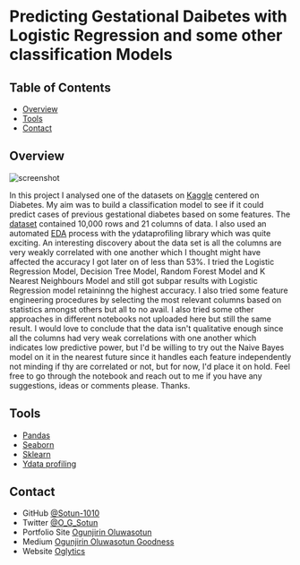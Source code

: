 # Predicting Gestational Daibetes with Logistic Regression and some other classification Models

<!-- TABLE OF CONTENTS -->

## Table of Contents

- [Overview](#overview)
- [Tools](#tools)
- [Contact](#contact)

<!-- OVERVIEW -->

## Overview

![screenshot](VID_20250630_144706.gif)

In this project I analysed one of the datasets on [Kaggle](<https://www.kaggle.com>) centered on Diabetes. My aim was to build a classification model to see if it could predict cases of previous gestational diabetes based on some features. The [dataset](https://www.kaggle.com/datasets/marshalpatel3558/diabetes-prediction-dataset) contained 10,000 rows and  21 columns of data. I also used an automated [EDA](https://sotun-1010.github.io/diabetes_eda/) process with the ydataprofiling library which was quite exciting.
An interesting discovery about the data set is all the columns are very weakly correlated with one another which I thought might have affected the accuracy I got later on of less than 53%. I tried the Logistic Regression Model, Decision Tree Model, Random Forest Model and K Nearest Neighbours Model and still got subpar results with Logistic Regression model retaininng the highest accuracy. I also tried some feature engineering procedures by selecting the most relevant columns based on statistics amongst others but all to no avail. I also tried some other approaches in different notebooks not uploaded here but still the same result. I would love to conclude that the data isn't qualitative enough since all the columns had very weak correlations with one another which indicates low predictive power, but I'd be willing to try out the Naive Bayes model on it in the nearest future since it handles each feature independently not minding if thy are correlated or not, but for now, I'd place it on hold. Feel free to go through the notebook and reach out to me if you have any suggestions, ideas or comments please. Thanks.

## Tools

- [Pandas](https://pandas.pydata.org)
- [Seaborn](https://seaborn.pydata.org)
- [Sklearn](https://scikit-learn.org/stable/user_guide.html)
- [Ydata profiling](https://docs.profiling.ydata.ai/latest/)

## Contact

- GitHub [@Sotun-1010](https://github.com/Sotun-1010)
- Twitter [@O_G_Sotun](https://twitter.com/O_G_Sotun?t=kRiO1YNhYKn8NJJnxTZ42A&s=03)
- Portfolio Site [Ogunjirin Oluwasotun](https://www.datascienceportfol.io/oluwasotunogunjirind)
- Medium [Ogunjirin Oluwasotun Goodness](https://medium.com/@oluwasotunogunjirin)
- Website [Oglytics](https://oglytics.webflow.io/)
